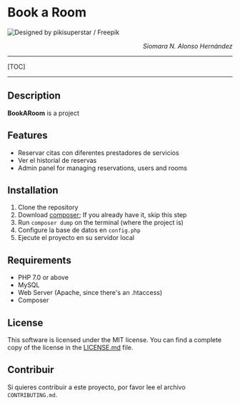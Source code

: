 # Book a Room

![Designed by pikisuperstar / Freepik](https://img.freepik.com/vector-gratis/concepto-desarrollo-aplicaciones-ui-ux_52683-48848.jpg?w=1380&t=st=1666018660~exp=1666019260~hmac=1521940c40f0ee2737fd959b8ddba5c519bd8475c2b6e04320d43904dcfc5ce1)

<div style="text-align: right;">
    <p><i>Siomara N. Alonso Hernández</i></p>
</div>
<hr>

[TOC]

---

## Description
**BookARoom** is a project 

## Features
- Reservar citas con diferentes prestadores de servicios
- Ver el historial de reservas
- Admin panel for managing reservations, users and rooms

## Installation 
1. Clone the repository
2. Download [composer](https://getcomposer.org/download/); If you already have it, skip this step
3. Run `composer dump` on the terminal (where the project is) 
3. Configure la base de datos en `config.php`
4. Ejecute el proyecto en su servidor local

## Requirements
- PHP 7.0 or above
- MySQL
- Web Server (Apache, since there's an .htaccess)
- Composer

## License
This software is licensed under the MIT license. You can find a complete copy of the license in the [LICENSE.md](LICENSE.md) file.

## Contribuir
Si quieres contribuir a este proyecto, por favor lee el archivo `CONTRIBUTING.md`.
